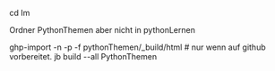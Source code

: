 cd  Im 

 Ordner PythonThemen aber nicht in pythonLernen

ghp-import -n -p -f pythonThemen/_build/html          # nur wenn auf github vorbereitet.
jb build --all PythonThemen   


